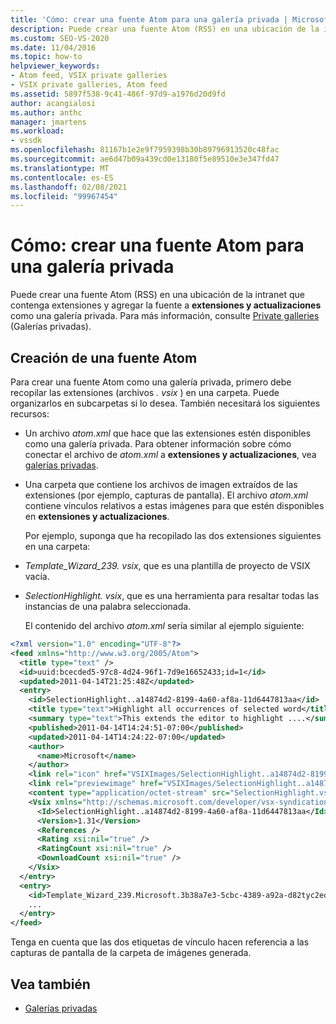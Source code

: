 ```yaml
---
title: 'Cómo: crear una fuente Atom para una galería privada | Microsoft Docs'
description: Puede crear una fuente Atom (RSS) en una ubicación de la intranet que contenga extensiones y agregar la fuente a extensiones y actualizaciones como una galería privada.
ms.custom: SEO-VS-2020
ms.date: 11/04/2016
ms.topic: how-to
helpviewer_keywords:
- Atom feed, VSIX private galleries
- VSIX private galleries, Atom feed
ms.assetid: 5897f538-9c41-486f-97d9-a1976d20d9fd
author: acangialosi
ms.author: anthc
manager: jmartens
ms.workload:
- vssdk
ms.openlocfilehash: 81167b1e2e9f7959398b30b89796913520c48fac
ms.sourcegitcommit: ae6d47b09a439cd0e13180f5e89510e3e347fd47
ms.translationtype: MT
ms.contentlocale: es-ES
ms.lasthandoff: 02/08/2021
ms.locfileid: "99967454"
---
```

# <a name="how-to-create-an-atom-feed-for-a-private-gallery"></a>Cómo: crear una fuente Atom para una galería privada
Puede crear una fuente Atom (RSS) en una ubicación de la intranet que contenga extensiones y agregar la fuente a **extensiones y actualizaciones** como una galería privada. Para más información, consulte [Private galleries](../extensibility/private-galleries.md) (Galerías privadas).

## <a name="create-an-atom-feed"></a>Creación de una fuente Atom
 Para crear una fuente Atom como una galería privada, primero debe recopilar las extensiones (archivos *. vsix* ) en una carpeta. Puede organizarlos en subcarpetas si lo desea. También necesitará los siguientes recursos:

- Un archivo *atom.xml* que hace que las extensiones estén disponibles como una galería privada. Para obtener información sobre cómo conectar el archivo de *atom.xml* a **extensiones y actualizaciones**, vea [galerías privadas](../extensibility/private-galleries.md).

- Una carpeta que contiene los archivos de imagen extraídos de las extensiones (por ejemplo, capturas de pantalla). El archivo *atom.xml* contiene vínculos relativos a estas imágenes para que estén disponibles en **extensiones y actualizaciones**.

  Por ejemplo, suponga que ha recopilado las dos extensiones siguientes en una carpeta:

- *Template_Wizard_239. vsix*, que es una plantilla de proyecto de VSIX vacía.

- *SelectionHighlight. vsix*, que es una herramienta para resaltar todas las instancias de una palabra seleccionada.

  El contenido del archivo *atom.xml* sería similar al ejemplo siguiente:

```xml
<?xml version="1.0" encoding="UTF-8"?>
<feed xmlns="http://www.w3.org/2005/Atom">
  <title type="text" />
  <id>uuid:bcecded5-97c8-4d24-96f1-7d9e16652433;id=1</id>
  <updated>2011-04-14T21:25:48Z</updated>
  <entry>
    <id>SelectionHighlight..a14874d2-8199-4a60-af8a-11d6447813aa</id>
    <title type="text">Highlight all occurrences of selected word</title>
    <summary type="text">This extends the editor to highlight ....</summary>
    <published>2011-04-14T14:24:51-07:00</published>
    <updated>2011-04-14T14:24:22-07:00</updated>
    <author>
      <name>Microsoft</name>
    </author>
    <link rel="icon" href="VSIXImages/SelectionHighlight..a14874d2-8199-4a60-af8a-11d6447813aa_Icon_SelectionHighlightIcon.jpg" />
    <link rel="previewimage" href="VSIXImages/SelectionHighlight..a14874d2-8199-4a60-af8a-11d6447813aa_PreviewImage_SelectionHighlight.jpg" />
    <content type="application/octet-stream" src="SelectionHighlight.vsix" />
    <Vsix xmlns="http://schemas.microsoft.com/developer/vsx-syndication-schema/2010" xmlns:xsd="http://www.w3.org/2001/XMLSchema" xmlns:xsi="http://www.w3.org/2001/XMLSchema-instance">
      <Id>SelectionHighlight..a14874d2-8199-4a60-af8a-11d6447813aa</Id>
      <Version>1.31</Version>
      <References />
      <Rating xsi:nil="true" />
      <RatingCount xsi:nil="true" />
      <DownloadCount xsi:nil="true" />
    </Vsix>
  </entry>
  <entry>
    <id>Template_Wizard_239.Microsoft.3b38a7e3-5cbc-4389-a92a-d82tyc2ed592</id>
    ...
  </entry>
</feed>
```

 Tenga en cuenta que las dos etiquetas de vínculo hacen referencia a las capturas de pantalla de la carpeta de imágenes generada.

## <a name="see-also"></a>Vea también
- [Galerías privadas](../extensibility/private-galleries.md)
